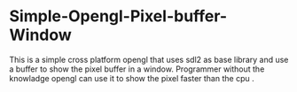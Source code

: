 # Simple-Opengl-Pixel-buffer-Window
This is a simple cross platform opengl that uses sdl2 as base library and use a buffer to show the pixel buffer in a window. Programmer without the knowladge opengl can use it to show the pixel faster than the cpu .
